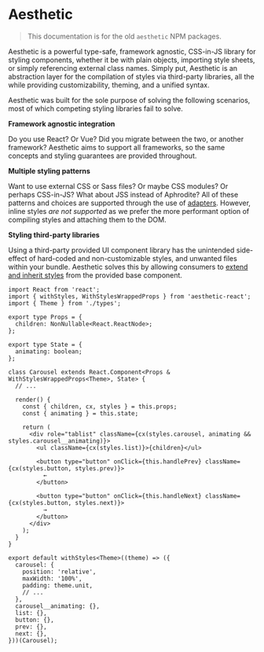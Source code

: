 # Aesthetic

> This documentation is for the old `aesthetic` NPM packages.

Aesthetic is a powerful type-safe, framework agnostic, CSS-in-JS library for styling components,
whether it be with plain objects, importing style sheets, or simply referencing external class
names. Simply put, Aesthetic is an abstraction layer for the compilation of styles via third-party
libraries, all the while providing customizability, theming, and a unified syntax.

Aesthetic was built for the sole purpose of solving the following scenarios, most of which competing
styling libraries fail to solve.

**Framework agnostic integration**

Do you use React? Or Vue? Did you migrate between the two, or another framework? Aesthetic aims to
support all frameworks, so the same concepts and styling guarantees are provided throughout.

**Multiple styling patterns**

Want to use external CSS or Sass files? Or maybe CSS modules? Or perhaps CSS-in-JS? What about JSS
instead of Aphrodite? All of these patterns and choices are supported through the use of
[adapters](./adapters/README.md). However, inline styles _are not supported_ as we prefer the more
performant option of compiling styles and attaching them to the DOM.

**Styling third-party libraries**

Using a third-party provided UI component library has the unintended side-effect of hard-coded and
non-customizable styles, and unwanted files within your bundle. Aesthetic solves this by allowing
consumers to [extend and inherit styles](./style.md#extending-styles) from the provided base
component.

```tsx
import React from 'react';
import { withStyles, WithStylesWrappedProps } from 'aesthetic-react';
import { Theme } from './types';

export type Props = {
  children: NonNullable<React.ReactNode>;
};

export type State = {
  animating: boolean;
};

class Carousel extends React.Component<Props & WithStylesWrappedProps<Theme>, State> {
  // ...

  render() {
    const { children, cx, styles } = this.props;
    const { animating } = this.state;

    return (
      <div role="tablist" className={cx(styles.carousel, animating && styles.carousel__animating)}>
        <ul className={cx(styles.list)}>{children}</ul>

        <button type="button" onClick={this.handlePrev} className={cx(styles.button, styles.prev)}>
          ←
        </button>

        <button type="button" onClick={this.handleNext} className={cx(styles.button, styles.next)}>
          →
        </button>
      </div>
    );
  }
}

export default withStyles<Theme>((theme) => ({
  carousel: {
    position: 'relative',
    maxWidth: '100%',
    padding: theme.unit,
    // ...
  },
  carousel__animating: {},
  list: {},
  button: {},
  prev: {},
  next: {},
}))(Carousel);
```
